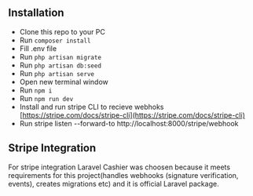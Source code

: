 ## Installation

* Clone this repo to your PC
* Run ```composer install```
* Fill .env file
* Run ```php artisan migrate```
* Run ```php artisan db:seed```
* Run ```php artisan serve```
* Open new terminal window
* Run ```npm i```
* Run ```npm run dev```
* Install and run stripe CLI to recieve webhoks [https://stripe.com/docs/stripe-cli](https://stripe.com/docs/stripe-cli)
* Run stripe listen --forward-to http://localhost:8000/stripe/webhook

## Stripe Integration

For stripe integration Laravel Cashier was choosen because it meets requirements for this project(handles webhooks (signature verification, events), creates migrations etc) and it is official Laravel package.